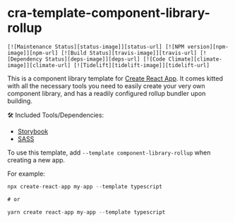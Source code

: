 # cra-template-component-library-rollup

```
[![Maintenance Status][status-image]][status-url] [![NPM version][npm-image]][npm-url] [![Build Status][travis-image]][travis-url] [![Dependency Status][deps-image]][deps-url] [![Code Climate][climate-image]][climate-url] [![Tidelift][tidelift-image]][tidelift-url]
```

This is a component library template for [Create React App](https://github.com/facebook/create-react-app). It comes kitted with all the necessary tools you need to easily create your very own component library, and has a readily configured rollup bundler upon building.

🛠 Included Tools/Dependencies:

- [Storybook](https://storybook.js.org/)
- [SASS](https://sass-lang.com/)

To use this template, add `--template component-library-rollup` when creating a new app.

For example:

```javascript
npx create-react-app my-app --template typescript

# or

yarn create react-app my-app --template typescript
```